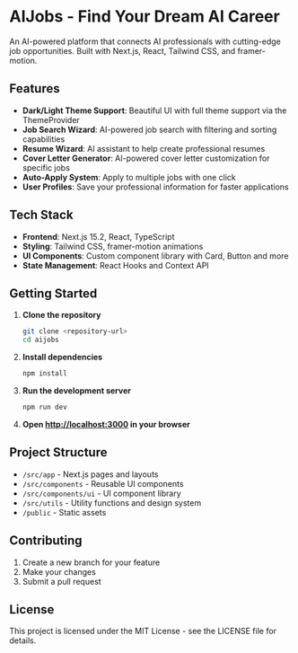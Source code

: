 # AIJobs - Find Your Dream AI Career

An AI-powered platform that connects AI professionals with cutting-edge job opportunities. Built with Next.js, React, Tailwind CSS, and framer-motion.

## Features

- **Dark/Light Theme Support**: Beautiful UI with full theme support via the ThemeProvider
- **Job Search Wizard**: AI-powered job search with filtering and sorting capabilities
- **Resume Wizard**: AI assistant to help create professional resumes
- **Cover Letter Generator**: AI-powered cover letter customization for specific jobs
- **Auto-Apply System**: Apply to multiple jobs with one click
- **User Profiles**: Save your professional information for faster applications

## Tech Stack

- **Frontend**: Next.js 15.2, React, TypeScript
- **Styling**: Tailwind CSS, framer-motion animations
- **UI Components**: Custom component library with Card, Button and more
- **State Management**: React Hooks and Context API

## Getting Started

1. **Clone the repository**
   ```bash
   git clone <repository-url>
   cd aijobs
   ```

2. **Install dependencies**
   ```bash
   npm install
   ```

3. **Run the development server**
   ```bash
   npm run dev
   ```

4. **Open [http://localhost:3000](http://localhost:3000) in your browser**

## Project Structure

- `/src/app` - Next.js pages and layouts
- `/src/components` - Reusable UI components
- `/src/components/ui` - UI component library
- `/src/utils` - Utility functions and design system
- `/public` - Static assets

## Contributing

1. Create a new branch for your feature
2. Make your changes
3. Submit a pull request

## License

This project is licensed under the MIT License - see the LICENSE file for details.
